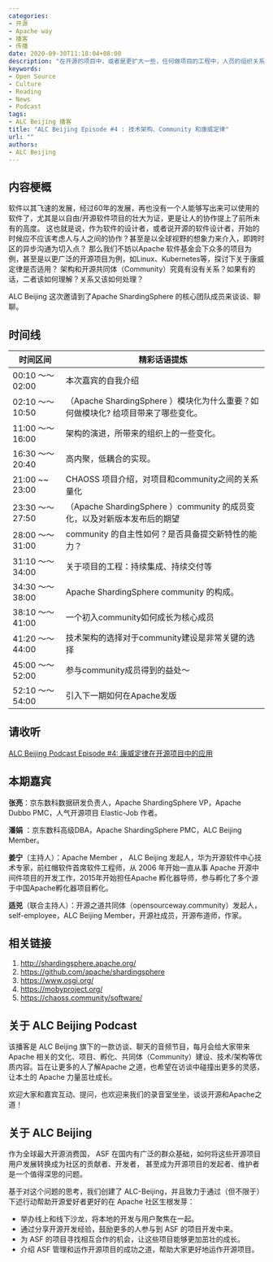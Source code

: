 ```yaml
---
categories:
- 开源
- Apache way
- 播客
- 传播
date: 2020-09-30T11:18:04+08:00
description: "在开源的项目中，或者是更扩大一些，任何做项目的工程中，人员的组织关系是和要做的工程是有很大关系的。不确定读者你是否意识到这些，《人月神话》中提到了，更多的软件工程中也提到了这个，随着你参与Apache项目的深入，接下来该如何处理？"
keywords:
- Open Source
- Culture
- Reading
- News
- Podcast
tags:
- ALC Beijing 播客
title: "ALC Beijing Episode #4 : 技术架构、Community 和康威定律"
url: ""
authors:
- ALC Beijing
---
```


## 内容梗概

软件以其飞速的发展，经过60年的发展，再也没有一个人能够写出来可以使用的软件了，尤其是以自由/开源软件项目的壮大为证，更是让人的协作提上了前所未有的高度。
这也就是说，作为软件的设计者，或者说开源的软件设计者，开始的时候应不应该考虑人与人之间的协作？甚至是以全球视野的想象力来介入，即跨时区的异步沟通为切入点？
那么我们不妨以Apache 软件基金会下众多的项目为例，甚至是以更广泛的开源项目为例，如Linux、Kubernetes等，探讨下关于康威定律是否适用？ 架构和开源共同体（Community）究竟有没有关系？如果有的话，二者该如何理解？关系又该如何处理？

ALC Beijing 这次邀请到了Apache ShardingSphere 的核心团队成员来谈谈、聊聊。

## 时间线

| 时间区间          | 精彩话语提炼                                                 |
| ----------------- | ------------------------------------------------------------ |
| 00:10 ～～ 02:00  | 本次嘉宾的自我介绍                                           |
| 02:10 ～～  10:50 | （Apache ShardingSphere ）模块化为什么重要？如何做模块化? 给项目带来了哪些变化。 |
| 11:00 ～～ 16:00  | 架构的演进，所带来的组织上的一些变化。                       |
| 16:30 ～～ 20:40  | 高内聚，低耦合的实现。                                       |
| 21:00 ~~ 23:00    | CHAOSS 项目介绍，对项目和community之间的关系量化             |
| 23:30 ～～ 27:50  | （Apache ShardingSphere ）community 的成员变化，以及对新版本发布后的期望 |
| 28:00 ～～ 31:00  | community 的自主性如何？是否具备提交新特性的能力？           |
| 31:10 ～～ 34:00  | 关于项目的工程：持续集成、持续交付等                         |
| 34:30 ～～ 38:00  | Apache ShardingSphere community 的构成。                     |
| 38:10 ～～ 41:00  | 一个初入community如何成长为核心成员                          |
| 41:20 ～～ 44:00  | 技术架构的选择对于community建设是非常关键的选择              |
| 45:00 ～～ 52:00  | 参与community成员得到的益处～                                |
| 52:10 ～～ 54:00  | 引入下一期如何在Apache发版                                   |

## 请收听

[ALC Beijing Podcast Episode #4: 康威定律在开源项目中的应用](https://www.ximalaya.com/keji/37853515/340106589)

## 本期嘉宾

**张亮**：京东数科数据研发负责人，Apache ShardingSphere VP，Apache Dubbo PMC，人气开源项目 Elastic-Job 作者。

**潘娟** ：京东数科高级DBA，Apache ShardingSphere PMC，ALC Beijing Member。

**姜宁**（主持人）：Apache Member ， ALC Beijing 发起人，华为开源软件中心技术专家，前红帽软件首席软件工程师，从 2006 年开始一直从事 Apache 开源中间件项目的开发工作，2015年开始担任Apache 孵化器导师，参与孵化了多个源于中国Apache孵化器项目孵化。

**适兕**（联合主持人）：开源之道共同体（opensourceway.community）发起人，self-employee，ALC Beijing Member，开源社成员，开源布道师，作家。

## 相关链接

1. http://shardingsphere.apache.org/
2. https://github.com/apache/shardingsphere
3. https://www.osgi.org/
4. https://mobyproject.org/
5. https://chaoss.community/software/

## 关于 ALC Beijing Podcast

该播客是 ALC Beijing 旗下的一款访谈、聊天的音频节目，每月会给大家带来Apache 相关的文化、项目、孵化、共同体（Community）建设、技术/架构等优质内容。旨在让更多的人了解Apache 之道，也希望在访谈中碰撞出更多的灵感，让本土的 Apache 力量茁壮成长。

欢迎大家和嘉宾互动、提问，也欢迎来我们的录音室坐坐，谈谈开源和Apache之道！

## 关于 ALC Beijing

作为全球最大开源消费国， ASF 在国内有广泛的群众基础，如何将这些开源项目用户发展转换成为社区的贡献者、开发者， 甚至成为开源项目的发起者、维护者是一个值得深思的问题。

基于对这个问题的思考，我们创建了 ALC-Beijing，并且致力于通过（但不限于）下述行动帮助开源爱好者更好的在 Apache 社区生根发芽：

- 举办线上和线下沙龙，将本地的开发与用户聚焦在一起。
- 通过分享开源开发经验，鼓励更多的人参与到 ASF 的项目开发中来。
- 为 ASF 的项目寻找相互合作的机会，让这些项目能够更加茁壮的成长。
- 介绍 ASF 管理和运作开源项目的成功之道，帮助大家更好地运作开源项目。
